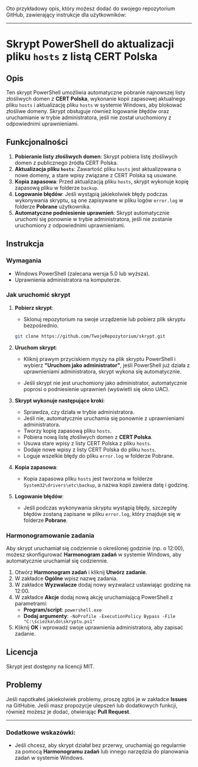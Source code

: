 Oto przykładowy opis, który możesz dodać do swojego repozytorium GitHub, zawierający instrukcje dla użytkowników:

---

# Skrypt PowerShell do aktualizacji pliku `hosts` z listą CERT Polska

## Opis

Ten skrypt PowerShell umożliwia automatyczne pobranie najnowszej listy złośliwych domen z **CERT Polska**, wykonanie kopii zapasowej aktualnego pliku `hosts` i aktualizację pliku `hosts` w systemie Windows, aby blokować złośliwe domeny. Skrypt obsługuje również logowanie błędów oraz uruchamianie w trybie administratora, jeśli nie został uruchomiony z odpowiednimi uprawnieniami.

## Funkcjonalności

1. **Pobieranie listy złośliwych domen**: Skrypt pobiera listę złośliwych domen z publicznego źródła CERT Polska.
2. **Aktualizacja pliku `hosts`**: Zawartość pliku `hosts` jest aktualizowana o nowe domeny, a stare wpisy związane z CERT Polska są usuwane.
3. **Kopia zapasowa**: Przed aktualizacją pliku `hosts`, skrypt wykonuje kopię zapasową pliku w folderze `backup`.
4. **Logowanie błędów**: Jeśli wystąpią jakiekolwiek błędy podczas wykonywania skryptu, są one zapisywane w pliku logów `error.log` w folderze **Pobrane** użytkownika.
5. **Automatyczne podniesienie uprawnień**: Skrypt automatycznie uruchomi się ponownie w trybie administratora, jeśli nie zostanie uruchomiony z odpowiednimi uprawnieniami.

## Instrukcja

### Wymagania

- Windows PowerShell (zalecana wersja 5.0 lub wyższa).
- Uprawnienia administratora na komputerze.

### Jak uruchomić skrypt

1. **Pobierz skrypt**:
   - Sklonuj repozytorium na swoje urządzenie lub pobierz plik skryptu bezpośrednio.
   
   ```bash
   git clone https://github.com/TwojeRepozytorium/skrypt.git
   ```

2. **Uruchom skrypt**:
   - Kliknij prawym przyciskiem myszy na plik skryptu PowerShell i wybierz **"Uruchom jako administrator"**, jeśli PowerShell już działa z uprawnieniami administratora, skrypt wykona się automatycznie.
   
   - Jeśli skrypt nie jest uruchomiony jako administrator, automatycznie poprosi o podniesienie uprawnień (wyświetli się okno UAC).

3. **Skrypt wykonuje następujące kroki**:
   - Sprawdza, czy działa w trybie administratora.
   - Jeśli nie, automatycznie uruchamia się ponownie z uprawnieniami administratora.
   - Tworzy kopię zapasową pliku `hosts`.
   - Pobiera nową listę złośliwych domen z **CERT Polska**.
   - Usuwa stare wpisy z listy CERT Polska z pliku `hosts`.
   - Dodaje nowe wpisy z listy CERT Polska do pliku `hosts`.
   - Loguje wszelkie błędy do pliku `error.log` w folderze Pobrane.

4. **Kopia zapasowa**:
   - Kopia zapasowa pliku `hosts` jest tworzona w folderze `System32\drivers\etc\backup`, a nazwa kopii zawiera datę i godzinę.

5. **Logowanie błędów**:
   - Jeśli podczas wykonywania skryptu wystąpią błędy, szczegóły błędów zostaną zapisane w pliku `error.log`, który znajduje się w folderze **Pobrane**.

### Harmonogramowanie zadania

Aby skrypt uruchamiał się codziennie o określonej godzinie (np. o 12:00), możesz skonfigurować **Harmonogram zadań** w systemie Windows, aby automatycznie uruchamiał się codziennie.

1. Otwórz **Harmonogram zadań** i kliknij **Utwórz zadanie**.
2. W zakładce **Ogólne** wpisz nazwę zadania.
3. W zakładce **Wyzwalacze** dodaj nowy wyzwalacz ustawiając godzinę na 12:00.
4. W zakładce **Akcje** dodaj nową akcję uruchamiającą PowerShell z parametrami:
   - **Program/script**: `powershell.exe`
   - **Dodaj argumenty**: `-NoProfile -ExecutionPolicy Bypass -File "C:\ścieżka\do\skryptu.ps1"`
5. Kliknij **OK** i wprowadź swoje uprawnienia administratora, aby zapisać zadanie.

## Licencja

Skrypt jest dostępny na licencji MIT.

## Problemy

Jeśli napotkałeś jakiekolwiek problemy, proszę zgłoś je w zakładce **Issues** na GitHubie. Jeśli masz propozycje ulepszeń lub dodatkowych funkcji, również możesz je dodać, otwierając **Pull Request**.

---

### Dodatkowe wskazówki:

- Jeśli chcesz, aby skrypt działał bez przerwy, uruchamiaj go regularnie za pomocą **Harmonogramu zadań** lub innego narzędzia do planowania zadań w systemie Windows.
